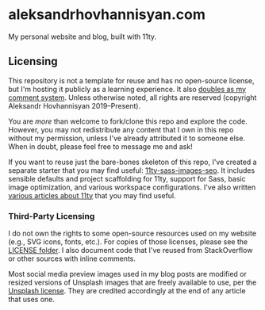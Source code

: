# aleksandrhovhannisyan.com

My personal website and blog, built with 11ty.

## Licensing

This repository is not a template for reuse and has no open-source license, but I'm hosting it publicly as a learning experience. It also [doubles as my comment system](https://www.aleksandrhovhannisyan.com/blog/static-site-comments-github-issues/). Unless otherwise noted, all rights are reserved (copyright Aleksandr Hovhannisyan 2019–Present).

You are *more* than welcome to fork/clone this repo and explore the code. However, you may not redistribute any content that I own in this repo without my permission, unless I've already attributed it to someone else. When in doubt, please feel free to message me and ask!

If you want to reuse just the bare-bones skeleton of this repo, I've created a separate starter that you may find useful: [11ty-sass-images-seo](https://github.com/AleksandrHovhannisyan/11ty-sass-images-seo). It includes sensible defaults and project scaffolding for 11ty, support for Sass, basic image optimization, and various workspace configurations. I've also written [various articles about 11ty](https://www.aleksandrhovhannisyan.com/categories/11ty/) that you may find useful.

### Third-Party Licensing

I do not own the rights to some open-source resources used on my website (e.g., SVG icons, fonts, etc.). For copies of those licenses, please see the [LICENSE folder](/src/_licenses/). I also document code that I've reused from StackOverflow or other sources with inline comments.

Most social media preview images used in my blog posts are modified or resized versions of Unsplash images that are freely available to use, per the [Unsplash license](https://unsplash.com/license). They are credited accordingly at the end of any article that uses one.
